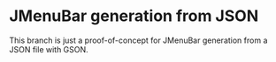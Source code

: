 # JMenuBar generation from JSON

This branch is just a proof-of-concept for JMenuBar generation from a JSON file with GSON.
